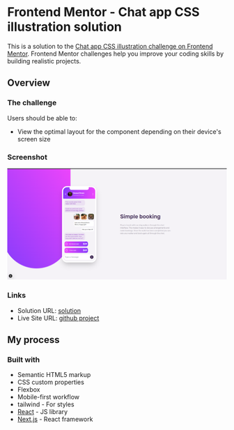 # Frontend Mentor - Chat app CSS illustration solution

This is a solution to the [Chat app CSS illustration challenge on Frontend Mentor](https://www.frontendmentor.io/challenges/chat-app-css-illustration-O5auMkFqY). Frontend Mentor challenges help you improve your coding skills by building realistic projects.

## Overview

### The challenge

Users should be able to:

- View the optimal layout for the component depending on their device's screen size

### Screenshot

![](./screenshot.png)

### Links

- Solution URL: [solution](https://github.com/adel-bouras/front_chat_app_on_mobile)
- Live Site URL: [github project](https://front-chat-app-on-mobile.vercel.app/)

## My process

### Built with

- Semantic HTML5 markup
- CSS custom properties
- Flexbox
- Mobile-first workflow
- tailwind - For styles
- [React](https://reactjs.org/) - JS library
- [Next.js](https://nextjs.org/) - React framework
